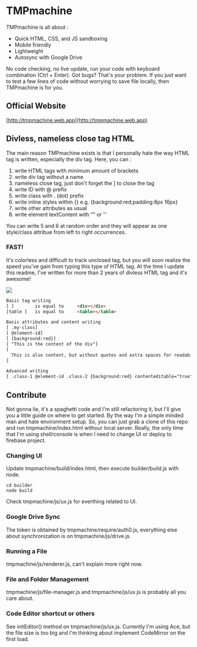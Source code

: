 # TMPmachine
TMPmachine is all about :
- Quick HTML, CSS, and JS sandboxing
- Mobile friendly
- Lightweight
- Autosync with Google Drive

No code checking, no live update, run your code with keyboard combination (Ctrl + Enter). Got bugs? That's your problem. If you just want to test a few lines of code without worrying to save file locally, then TMPmachine is for you.

## Official Website
[http://tmpmachine.web.app](http://tmpmachine.web.app)

## Divless, nameless close tag HTML
The main reason TMPmachine exists is that I personally hate the way HTML tag is written, especially the div tag. Here, you can :
1. write HTML tags with minimum amount of brackets
2. write div tag without a name
3. nameless close tag, just don't forget the ] to close the tag
4. write ID with @ prefix
5. write class with . (dot) prefix
6. write inline styles within {} e.g. {background:red;padding:8px 16px}
7. write other attributes as usual
8. write element textContent with "" or ''

You can write 5 and 6 at random order and they will appear as one style/class attribue from left to right occurrences.

### FAST!
It's colorless and difficult to track unclosed tag, but you will soon realize the speed you've gain from typing this type of HTML tag. At the time I update this readme, I've written for more than 2 years of divless HTML tag and it's awesome!

<img src="https://1.bp.blogspot.com/-lj3s6crbuNA/XtNeSUSPT4I/AAAAAAAAMR8/Ky9au6E2NQoys7mKxBkngrpnv0wTDVdQACK4BGAsYHg/s820/Screenshot%2B2020-05-31%2Bat%2B2.34.38%2BPM.png">

```html
Basic tag writing
[ ]        is equal to     <div></div>
[table ]   is equal to     <table></table>

Basic attributes and content writing
[ .my-class]
[ @element-id]
[ {background:red}]
[ "This is the content of the div"]
[
  This is also content, but without quotes and extra spaces for readability
]

Advanced writing
[ .class-1 @element-id .class-2 {background:red} contenteditable="true" "This is the content" .class-3 {padding:8px}]
```

## Contribute
Not gonna lie, it's a spaghetti code and I'm still refactoring it, but I'll give you a little guide on where to get started. By the way I'm a simple minded man and hate environment setup. So, you can just grab a clone of this repo and run tmpmachine/index.html withour local server. Really, the only time that I'm using shell/console is when I need to change UI or deploy to firebase project.

### Changing UI
Update tmpmachine/build/index.html, then execute builder/build.js with node.
```
cd builder
node build
```
Check tmpmachine/js/ux.js for everthing  related to UI.

### Google Drive Sync
The token is obtained by tmpmachine/require/auth0.js, everything else about synchronization is on tmpmachine/js/drive.js.

### Running a File
tmpmachine/js/renderer.js, can't explain more right now.

### File and Folder Management
tmpmachine/js/file-manager.js and tmpmachine/js/ux.js is probably all you care about.

### Code Editor shortcut or others
See initEditor() method on tmpmachine/js/ux.js. Currently I'm using Ace, but the file size is too big and I'm thinking about implement CodeMirror on the first load.
